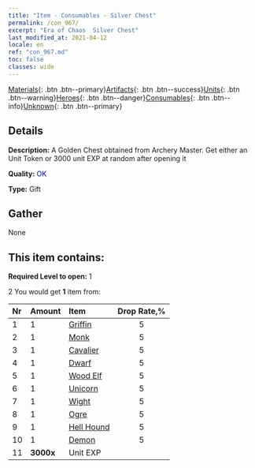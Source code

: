 ```yaml
---
title: "Item - Consumables - Silver Chest"
permalink: /con_967/
excerpt: "Era of Chaos  Silver Chest"
last_modified_at: 2021-04-12
locale: en
ref: "con_967.md"
toc: false
classes: wide
---
```

 [Materials](/Items/){: .btn .btn--primary}[Artifacts](/Items/Artifacts/){: .btn .btn--success}[Units](/Items/Units/){: .btn .btn--warning}[Heroes](/Items/Heroes/){: .btn .btn--danger}[Consumables](/Items/Consumables/){: .btn .btn--info}[Unknown](/Items/Unknown/){: .btn .btn--primary}

## Details
 **Description:** A Golden Chest obtained from Archery Master. Get either an Unit Token or 3000 unit EXP at random after opening it

 **Quality:** <span style="color: #0000CD">OK</span>

 **Type:** Gift

## Gather

  None

## This item contains:

 **Required Level to open:** 1

 2 You would get **1** item  from:

  | Nr | Amount |     Item    | Drop Rate,% |
  |:---|:-------|:------------|:---------:|
  | 1 | 1 | [Griffin](/Items/unt_192/) | 5 | 
  | 2 | 1 | [Monk](/Items/unt_194/) | 5 | 
  | 3 | 1 | [Cavalier ](/Items/unt_195/) | 5 | 
  | 4 | 1 | [Dwarf](/Items/unt_200/) | 5 | 
  | 5 | 1 | [Wood Elf](/Items/unt_201/) | 5 | 
  | 6 | 1 | [Unicorn](/Items/unt_204/) | 5 | 
  | 7 | 1 | [Wight](/Items/unt_210/) | 5 | 
  | 8 | 1 | [Ogre](/Items/unt_220/) | 5 | 
  | 9 | 1 | [Hell Hound](/Items/unt_228/) | 5 | 
  | 10 | 1 | [Demon](/Items/unt_229/) | 5 | 
  | 11 |  **3000x** | Unit EXP |  | 50 | 
